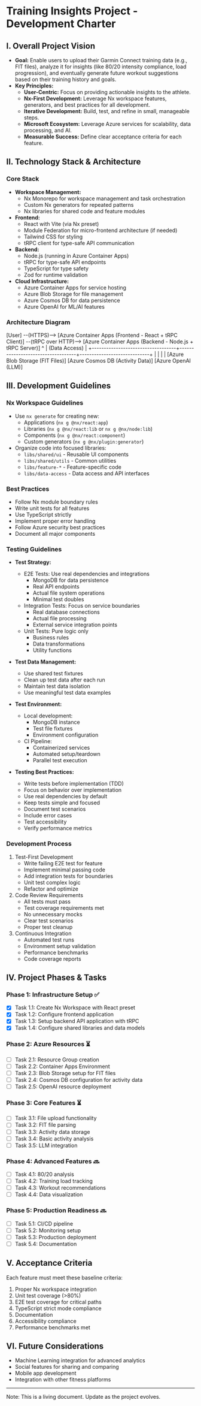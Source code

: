 # Training Insights Project - Development Charter

## I. Overall Project Vision

* **Goal:** Enable users to upload their Garmin Connect training data (e.g., FIT files), analyze it for insights (like 80/20 intensity compliance, load progression), and eventually generate future workout suggestions based on their training history and goals.
* **Key Principles:**
    * **User-Centric:** Focus on providing actionable insights to the athlete.
    * **Nx-First Development:** Leverage Nx workspace features, generators, and best practices for all development.
    * **Iterative Development:** Build, test, and refine in small, manageable steps.
    * **Microsoft Ecosystem:** Leverage Azure services for scalability, data processing, and AI.
    * **Measurable Success:** Define clear acceptance criteria for each feature.

## II. Technology Stack & Architecture

### Core Stack
* **Workspace Management:**
    * Nx Monorepo for workspace management and task orchestration
    * Custom Nx generators for repeated patterns
    * Nx libraries for shared code and feature modules
* **Frontend:**
    * React with Vite (via Nx preset)
    * Module Federation for micro-frontend architecture (if needed)
    * Tailwind CSS for styling
    * tRPC client for type-safe API communication
* **Backend:**
    * Node.js (running in Azure Container Apps)
    * tRPC for type-safe API endpoints
    * TypeScript for type safety
    * Zod for runtime validation
* **Cloud Infrastructure:**
    * Azure Container Apps for service hosting
    * Azure Blob Storage for file management
    * Azure Cosmos DB for data persistence
    * Azure OpenAI for ML/AI features

### Architecture Diagram

[User] --(HTTPS)--> [Azure Container Apps (Frontend - React + tRPC Client)] --(tRPC over HTTP)--> [Azure Container Apps (Backend - Node.js + tRPC Server)]
^
| (Data Access)
|
+-----------------------------------+-----------------------------------+-----------------------------+
|                                   |                                   |                             |
[Azure Blob Storage (FIT Files)]    [Azure Cosmos DB (Activity Data)]   [Azure OpenAI (LLM)]

## III. Development Guidelines

### Nx Workspace Guidelines
* Use `nx generate` for creating new:
    * Applications (`nx g @nx/react:app`)
    * Libraries (`nx g @nx/react:lib` or `nx g @nx/node:lib`)
    * Components (`nx g @nx/react:component`)
    * Custom generators (`nx g @nx/plugin:generator`)
* Organize code into focused libraries:
    * `libs/shared/ui` - Reusable UI components
    * `libs/shared/utils` - Common utilities
    * `libs/feature-*` - Feature-specific code
    * `libs/data-access` - Data access and API interfaces

### Best Practices
* Follow Nx module boundary rules
* Write unit tests for all features
* Use TypeScript strictly
* Implement proper error handling
* Follow Azure security best practices
* Document all major components

### Testing Guidelines
* **Test Strategy:**
  - E2E Tests: Use real dependencies and integrations
    * MongoDB for data persistence
    * Real API endpoints
    * Actual file system operations
    * Minimal test doubles
  - Integration Tests: Focus on service boundaries
    * Real database connections
    * Actual file processing
    * External service integration points
  - Unit Tests: Pure logic only
    * Business rules
    * Data transformations
    * Utility functions

* **Test Data Management:**
  - Use shared test fixtures
  - Clean up test data after each run
  - Maintain test data isolation
  - Use meaningful test data examples

* **Test Environment:**
  - Local development:
    * MongoDB instance
    * Test file fixtures
    * Environment configuration
  - CI Pipeline:
    * Containerized services
    * Automated setup/teardown
    * Parallel test execution

* **Testing Best Practices:**
  - Write tests before implementation (TDD)
  - Focus on behavior over implementation
  - Use real dependencies by default
  - Keep tests simple and focused
  - Document test scenarios
  - Include error cases
  - Test accessibility
  - Verify performance metrics

### Development Process
1. Test-First Development
   - Write failing E2E test for feature
   - Implement minimal passing code
   - Add integration tests for boundaries
   - Unit test complex logic
   - Refactor and optimize
2. Code Review Requirements
   - All tests must pass
   - Test coverage requirements met
   - No unnecessary mocks
   - Clear test scenarios
   - Proper test cleanup
3. Continuous Integration
   - Automated test runs
   - Environment setup validation
   - Performance benchmarks
   - Code coverage reports

## IV. Project Phases & Tasks

### Phase 1: Infrastructure Setup ✅
- [x] Task 1.1: Create Nx Workspace with React preset
- [x] Task 1.2: Configure frontend application
- [x] Task 1.3: Setup backend API application with tRPC
- [x] Task 1.4: Configure shared libraries and data models

### Phase 2: Azure Resources ⏳
- [ ] Task 2.1: Resource Group creation
- [ ] Task 2.2: Container Apps Environment
- [ ] Task 2.3: Blob Storage setup for FIT files
- [ ] Task 2.4: Cosmos DB configuration for activity data
- [ ] Task 2.5: OpenAI resource deployment

### Phase 3: Core Features ⏳
- [ ] Task 3.1: File upload functionality
- [ ] Task 3.2: FIT file parsing
- [ ] Task 3.3: Activity data storage
- [ ] Task 3.4: Basic activity analysis
- [ ] Task 3.5: LLM integration

### Phase 4: Advanced Features 🔜
- [ ] Task 4.1: 80/20 analysis
- [ ] Task 4.2: Training load tracking
- [ ] Task 4.3: Workout recommendations
- [ ] Task 4.4: Data visualization

### Phase 5: Production Readiness 🔜
- [ ] Task 5.1: CI/CD pipeline
- [ ] Task 5.2: Monitoring setup
- [ ] Task 5.3: Production deployment
- [ ] Task 5.4: Documentation

## V. Acceptance Criteria

Each feature must meet these baseline criteria:
1. Proper Nx workspace integration
2. Unit test coverage (>80%)
3. E2E test coverage for critical paths
4. TypeScript strict mode compliance
5. Documentation
6. Accessibility compliance
7. Performance benchmarks met

## VI. Future Considerations

* Machine Learning integration for advanced analytics
* Social features for sharing and comparing
* Mobile app development
* Integration with other fitness platforms

---
Note: This is a living document. Update as the project evolves.
